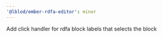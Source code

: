 ```yaml
---
'@lblod/ember-rdfa-editor': minor
---
```


Add click handler for rdfa block labels that selects the block
